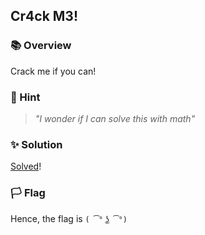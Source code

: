 ## Cr4ck M3!

### 📚 Overview

Crack me if you can!

### 🤔 Hint

> _"I wonder if I can solve this with math"_

### ✨ Solution

[Solved](https://skrctf.me/teams/1818)!

### 🏳️ Flag

Hence, the flag is `( ͡° ͜ʖ ͡°)` 
